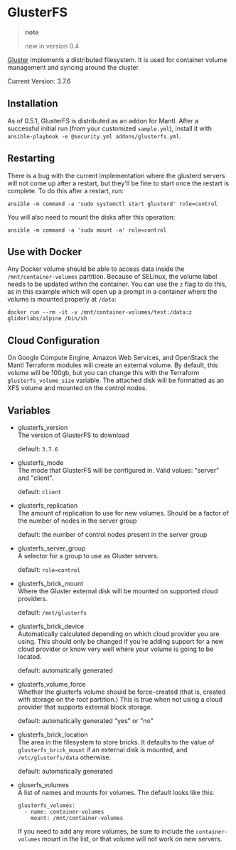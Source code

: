 # GlusterFS

> **note**
> 
> new in version 0.4

[Gluster](http://www.gluster.org/) implements a distributed filesystem.
It is used for container volume management and syncing around the
cluster.

Current Version: 3.7.6

## Installation

As of 0.5.1, GlusterFS is distributed as an addon for Mantl. After a
successful initial run (from your customized `sample.yml`), install it
with `ansible-playbook -e @security.yml addons/glusterfs.yml`.

## Restarting

There is a bug with the current implementation where the glusterd
servers will not come up after a restart, but they'll be fine to start
once the restart is complete. To do this after a restart, run:

    ansible -m command -a 'sudo systemctl start glusterd' role=control

You will also need to mount the disks after this operation:

    ansible -m command -a 'sudo mount -a' role=control

## Use with Docker

Any Docker volume should be able to access data inside the
`/mnt/container-volumes` partition. Because of SELinux, the volume label
needs to be updated within the container. You can use the `z` flag to do
this, as in this example which will open up a prompt in a container
where the volume is mounted properly at
    `/data`:

    docker run --rm -it -v /mnt/container-volumes/test:/data:z gliderlabs/alpine /bin/sh

## Cloud Configuration

On Google Compute Engine, Amazon Web Services, and OpenStack the Mantl
Terraform modules will create an external volume. By default, this
volume will be 100gb, but you can change this with the Terraform
`glusterfs_volume_size` variable. The attached disk will be formatted as
an XFS volume and mounted on the control nodes.

## Variables

  - glusterfs\_version  
    The version of GlusterFS to download
    
    default: `3.7.6`

  - glusterfs\_mode  
    The mode that GlusterFS will be configured in. Valid values:
    "server" and "client".
    
    default: `client`

  - glusterfs\_replication  
    The amount of replication to use for new volumes. Should be a factor
    of the number of nodes in the server group
    
    default: the number of control nodes present in the server group

  - glusterfs\_server\_group  
    A selector for a group to use as Gluster servers.
    
    default: `role=control`

  - glusterfs\_brick\_mount  
    Where the Gluster external disk will be mounted on supported cloud
    providers.
    
    default: `/mnt/glusterfs`

  - glusterfs\_brick\_device  
    Automatically calculated depending on which cloud provider you are
    using. This should only be changed if you're adding support for a
    new cloud provider or know very well where your volume is going to
    be located.
    
    default: automatically generated

  - glusterfs\_volume\_force  
    Whether the glusterfs volume should be force-created (that is,
    created with storage on the root partition.) This is true when not
    using a cloud provider that supports external block storage.
    
    default: automatically generated "yes" or "no"

  - glusterfs\_brick\_location  
    The area in the filesystem to store bricks. It defaults to the value
    of `glusterfs_brick_mount` if an external disk is mounted, and
    `/etc/glusterfs/data` otherwise.
    
    default: automatically generated

  - gluserfs\_volumes  
    A list of names and mounts for volumes. The default looks like this:
    
        glusterfs_volumes:
          - name: container-volumes
            mount: /mnt/container-volumes
    
    If you need to add any more volumes, be sure to include the
    `container-volumes` mount in the list, or that volume will not work
    on new servers.

